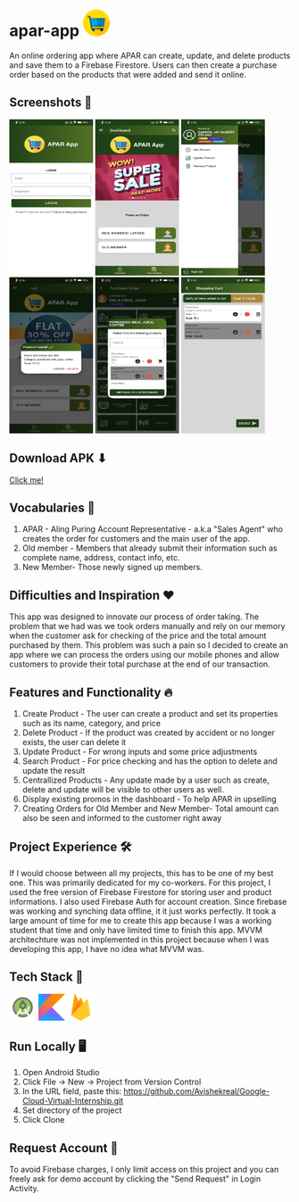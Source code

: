 # apar-app <img src="https://github.com/Fangzsx/apar-app/blob/master/app/src/main/res/drawable/ic_shopping_cart_512.PNG?raw=true" width="48" height="48">
An online ordering app where APAR can create, update, and delete products and save them to a Firebase Firestore.
Users can then create a purchase order based on the products that were added and send it online. 

## Screenshots 📱
<img src="https://github.com/Fangzsx/apar-app/blob/master/app/src/main/assets/Screenshot_20220507-183428_APAR.png?raw=true" width="150" height="280"> <img src="https://github.com/Fangzsx/apar-app/blob/master/app/src/main/assets/Screenshot_20220507-183436_APAR.png?raw=true?" width="150" height="280"> <img src="https://github.com/Fangzsx/apar-app/blob/master/app/src/main/assets/Screenshot_20220507-183440_APAR.png?raw=true" width="150" height="280"> <img src="https://github.com/Fangzsx/apar-app/blob/master/app/src/main/assets/Screenshot_20220507-183451_APAR.png?raw=true" width="150" height="280"> <img src="https://github.com/Fangzsx/apar-app/blob/master/app/src/main/assets/Screenshot_20220507-183543_APAR.png?raw=true" width="150" height="280"> <img src="https://github.com/Fangzsx/apar-app/blob/master/app/src/main/assets/Screenshot_20220507-183611_APAR.png?raw=true" width="150" height="280">

## Download APK ⬇
[Click me!](https://github.com/Avishekreal/Google-Cloud-Virtual-Internship/raw/master/app/release/release/app-release.apk)

## Vocabularies 📕
1. APAR - Aling Puring Account Representative - a.k.a "Sales Agent" who creates the order for customers and the main user of the app.
2. Old member - Members that already submit their information such as complete name, address, contact info, etc.
3. New Member- Those newly signed up members.

## Difficulties and Inspiration ❤
This app was designed to innovate our process of order taking. The problem that we had was we took orders manually and rely on our memory when the customer ask for checking of the price and the total amount purchased by them. This problem was such a pain so I decided to create an app where we can process the orders using our mobile phones and allow customers to provide their total purchase at the end of our transaction.

## Features and Functionality 🔥
1. Create Product - The user can create a product and set its properties such as its name, category, and price
2. Delete Product - If the product was created by accident or no longer exists, the user can delete it
3. Update Product - For wrong inputs and some price adjustments
4. Search Product - For price checking and has the option to delete and update the result
5. Centrallized Products - Any update made by a user such as create, delete and update will be visible to other users as well.
6. Display existing promos in the dashboard - To help APAR in upselling
7. Creating Orders for Old Member and New Member- Total amount can also be seen and informed to the customer right away

## Project Experience 🛠
If I would choose between all my projects, this has to be one of my best one. This was primarily dedicated for my co-workers. For this project, I used the free version of Firebase Firestore for storing user and product informations. I also used Firebase Auth for account creation. Since firebase was working and synching data offline, it it just works perfectly. It took a large amount of time for me to create this app because I was a working student that time and only have limited time to finish this app. MVVM architechture was not implemented in this project because when I was developing this app, I have no idea what MVVM was.

## Tech Stack 👷
<img src="https://github.com/Fangzsx/apar-app/blob/master/app/src/main/assets/android-studio.png?raw=true" width="48" height="48" title ="Android Studio">  <img src="https://github.com/Fangzsx/apar-app/blob/master/app/src/main/assets/kotlin.png?raw=true" width="48" height="48" title ="Kotlin">  <img src="https://github.com/Fangzsx/apar-app/blob/master/app/src/main/assets/firebase.png?raw=true" width="48" height="48" title ="Android Studio">

## Run Locally 🖥
1. Open Android Studio
2. Click File -> New -> Project from Version Control 
3. In the URL field, paste this: https://github.com/Avishekreal/Google-Cloud-Virtual-Internship.git
4. Set directory of the project
5. Click Clone

## Request Account 🔑
To avoid Firebase charges, I only limit access on this project and you can freely ask for demo account by clicking the "Send Request" in Login Activity.
